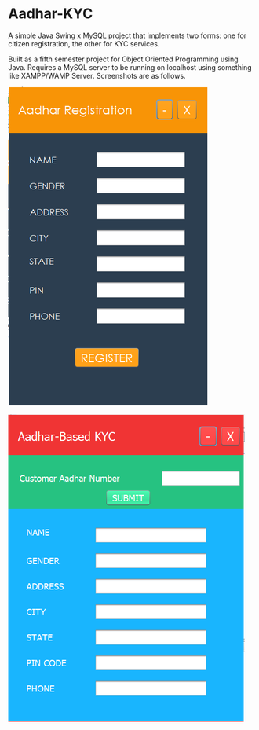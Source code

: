 # Aadhar-KYC
A simple Java Swing x MySQL project that implements two forms: one for citizen registration, the other for KYC services.

Built as a fifth semester project for Object Oriented Programming using Java.
Requires a MySQL server to be running on localhost using something like XAMPP/WAMP Server.
Screenshots are as follows.

![Register](1.PNG)

![KYC](2.PNG)
